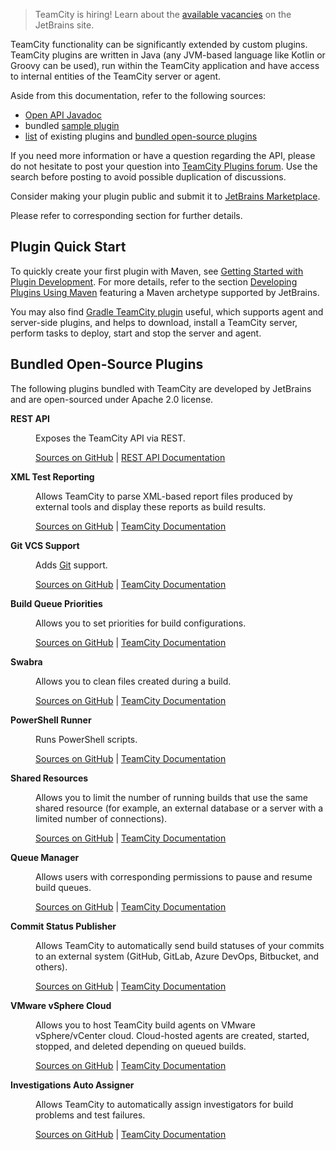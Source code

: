 [//]: # (title: Developing TeamCity Plugins)
[//]: # (auxiliary-id: Developing+TeamCity+Plugins.html)

>TeamCity is hiring! Learn about the [available vacancies](https://www.jetbrains.com/careers/jobs/?team=TeamCity) on the JetBrains site.

TeamCity functionality can be significantly extended by custom plugins. TeamCity plugins are written in Java (any JVM-based language like Kotlin or Groovy can be used), run within the TeamCity application and have access to internal entities of the TeamCity server or agent.

Aside from this documentation, refer to the following sources:
* [Open API Javadoc](http://javadoc.jetbrains.net/teamcity/openapi/current/)
* bundled [sample plugin](bundled-development-package.md#Sample+Plugin)
* [list](https://plugins.jetbrains.com/teamcity) of existing plugins and [bundled open-source plugins](#Bundled+Open-Source+Plugins)

If you need more information or have a question regarding the API, please do not hesitate to post your question into [TeamCity Plugins forum](https://teamcity-support.jetbrains.com/hc/en-us/community/topics/200366719-TeamCity-Plugin-Development). Use the search before posting to avoid possible duplication of discussions.

Consider making your plugin public and submit it to [JetBrains Marketplace](https://plugins.jetbrains.com).

Please refer to corresponding section for further details.

<!--[//]: # (See "Developing TeamCity Pluginsd118e57.txt" for more information.)-->

## Plugin Quick Start

To quickly create your first plugin with Maven, see [Getting Started with Plugin Development](getting-started-with-plugin-development.md). For more details, refer to the section [Developing Plugins Using Maven](developing-plugins-using-maven.md) featuring a  Maven archetype supported by JetBrains.

 
You may also find [Gradle TeamCity plugin](https://github.com/rodm/gradle-teamcity-plugin) useful, which supports agent and server\-side plugins, and helps to download, install a TeamCity server, perform tasks to deploy, start and stop the server and agent.


## Bundled Open-Source Plugins

The following plugins bundled with TeamCity are developed by JetBrains and are open-sourced under Apache 2.0 license.

<dl>

<dt><b>REST API</b></dt>
<dd>
<p>Exposes the TeamCity API via REST.</p>
<p><a href="https://github.com/JetBrains/teamcity-rest">Sources on GitHub</a> | <a href="https://www.jetbrains.com/help/teamcity/rest/teamcity-rest-api-documentation.html">REST API Documentation</a></p>
</dd>

<dt><b>XML Test Reporting</b></dt>
<dd>
<p>
Allows TeamCity to parse XML-based report files produced by external tools and display these reports as build results.
</p>
<p><a href="https://github.com/JetBrains/teamcity-xml-tests-reporting">Sources on GitHub</a> | <a href="https://www.jetbrains.com/help/teamcity/xml-report-processing.html">TeamCity Documentation</a></p>
</dd>

<dt><b>Git VCS Support</b></dt>
<dd>
<p>Adds <a href="https://git-scm.com">Git</a> support.</p>
<p><a href="https://github.com/JetBrains/teamcity-git">Sources on GitHub</a> | <a href="https://www.jetbrains.com/help/teamcity/git.html">TeamCity Documentation</a></p>
</dd>


<dt><b>Build Queue Priorities</b></dt>
<dd>
<p>Allows you to set priorities for build configurations.</p>
<p><a href="https://github.com/JetBrains/teamcity-priority-queue">Sources on GitHub</a> | <a href="https://www.jetbrains.com/help/teamcity/working-with-build-queue.html#Managing+Build+Priorities">TeamCity Documentation</a></p>
</dd>


<dt><b>Swabra</b></dt>
<dd>
<p>Allows you to clean files created during a build.</p>
<p><a href="https://github.com/JetBrains/teamcity-swabra">Sources on GitHub</a> | <a href="https://www.jetbrains.com/help/teamcity/build-files-cleaner-swabra.html">TeamCity Documentation</a></p>
</dd>



<dt><b>PowerShell Runner</b></dt>
<dd>
<p>Runs PowerShell scripts.</p>
<p><a href="https://github.com/JetBrains/teamcity-powershell">Sources on GitHub</a> | <a href="https://www.jetbrains.com/help/teamcity/powershell.html">TeamCity Documentation</a></p>
</dd>



<dt><b>Shared Resources</b></dt>
<dd>
<p>Allows you to limit the number of running builds that use the same shared resource (for example, an external database or a server with a limited number of connections).</p>
<p><a href="https://github.com/JetBrains/teamcity-shared-resources">Sources on GitHub</a> | <a href="https://www.jetbrains.com/help/teamcity/shared-resources.html">TeamCity Documentation</a></p>
</dd>


<dt><b>Queue Manager</b></dt>
<dd>
<p>Allows users with corresponding permissions to pause and resume build queues.</p>
<p><a href="https://github.com/JetBrains/teamcity-queue-pauser">Sources on GitHub</a> | <a href="https://www.jetbrains.com/help/teamcity/working-with-build-queue.html#Pausing+and+Resuming+Build+Queue">TeamCity Documentation</a></p>
</dd>


<dt><b>Commit Status Publisher</b></dt>
<dd>
<p>Allows TeamCity to automatically send build statuses of your commits to an external system (GitHub, GitLab, Azure DevOps, Bitbucket, and others).</p>
<p><a href="https://github.com/JetBrains/commit-status-publisher">Sources on GitHub</a> | <a href="https://www.jetbrains.com/help/teamcity/commit-status-publisher.html">TeamCity Documentation</a></p>
</dd>


<dt><b>VMware vSphere Cloud</b></dt>
<dd>
<p>Allows you to host TeamCity build agents on VMware vSphere/vCenter cloud. Cloud-hosted agents are created, started, stopped, and deleted depending on queued builds.</p>
<p><a href="https://github.com/JetBrains/teamcity-vmware-plugin">Sources on GitHub</a> | <a href="https://www.jetbrains.com/help/teamcity/setting-up-teamcity-for-vmware-vsphere-and-vcenter.html">TeamCity Documentation</a></p>
</dd>



<dt><b>Investigations Auto Assigner</b></dt>
<dd>
<p>Allows TeamCity to automatically assign investigators for build problems and test failures.</p>
<p><a href="https://github.com/JetBrains/teamcity-investigations-auto-assigner">Sources on GitHub</a> | <a href="https://www.jetbrains.com/help/teamcity/investigations-auto-assigner.html">TeamCity Documentation</a></p>
</dd>

</dl>

